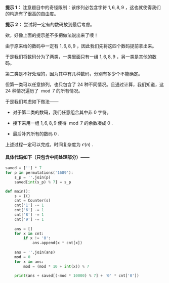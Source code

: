 **提示 1：** 注意题目中的奇怪限制：该序列必包含字符 $1,6,8,9$ ，这也就使得我们的构造有了很高的自由度。

**提示 2：** 尝试将一定有的数码放到最后考虑。

欸，好像上面的提示差不多把做法说出来了噢！

由于原来给的数码中一定有 $1,6,8,9$ ，因此我们先将这四个数码提前拿出来。

于是我们将数码分为了两类，一类里面只有一组 $1,6,8,9$ ，另一类是其他的数码。

第二类是不好处理的，因为其中有几种数码，分别有多少个不能确定。

但第一类可以任意排列，也只包含了 $24$ 种不同情况。且通过计算，我们知道，这 $24$ 种情况遍历了 $\bmod 7$ 的所有情况。

于是我们考虑如下做法——

- 对于第二类的数码，我们任意组合其中非 $0$ 字符。

- 接下来用一组 $1,6,8,9$ 使得 $\bmod 7$ 的余数凑成 $0$ .

- 最后补齐所有的数码 $0$ .

上述过程一定可以完成，时间复杂度为 $\mathcal{O}(n)$ .

#### 具体代码如下（只包含中间处理部分）——

```Python []
saved = [''] * 7
for p in permutations('1689'):
    s_p = ''.join(p)
    saved[int(s_p) % 7] = s_p

def main():
    s = I()
    cnt = Counter(s)
    cnt['1'] -= 1
    cnt['6'] -= 1
    cnt['8'] -= 1
    cnt['9'] -= 1
    
    ans = []
    for x in cnt:
        if x != '0':
            ans.append(x * cnt[x])
    
    ans = ''.join(ans)
    mod = 0
    for x in ans:
        mod = (mod * 10 + int(x)) % 7
    
    print(ans + saved[(-mod * 10000) % 7] + '0' * cnt['0'])
```